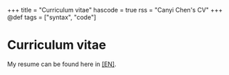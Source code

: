 +++
title = "Curriculum vitae"
hascode = true
rss = "Canyi Chen's CV"
+++
@def tags = ["syntax", "code"]

# Curriculum vitae

My resume can be found here in [[EN]](https://canyi-chen.github.io/Canyi-CV/).


